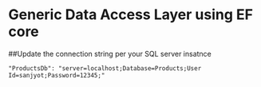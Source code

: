 # Generic Data Access Layer using EF core


##Update the connection string per your SQL server insatnce
```
"ProductsDb": "server=localhost;Database=Products;User Id=sanjyot;Password=12345;"
```